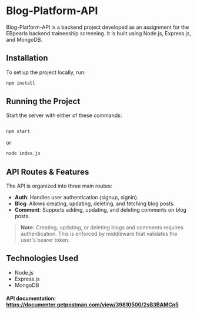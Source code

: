 # Blog-Platform-API

Blog-Platform-API is a backend project developed as an assignment for the EBpearls backend traineeship screening. It is built using Node.js, Express.js, and MongoDB.

## Installation

To set up the project locally, run:

```bash
npm install
```

## Running the Project

Start the server with either of these commands:

```bash

npm start
```
or
```bash
node index.js

```

## API Routes & Features

The API is organized into three main routes:

* **Auth**: Handles user authentication (signup, signin).
* **Blog**: Allows creating, updating, deleting, and fetching blog posts.
* **Comment**: Supports adding, updating, and deleting comments on blog posts.

> **Note:** Creating, updating, or deleting blogs and comments requires authentication. This is enforced by middleware that validates the user's bearer token.

## Technologies Used

* Node.js
* Express.js
* MongoDB

#### API documentation: https://documenter.getpostman.com/view/39810500/2sB3BAMCn5

